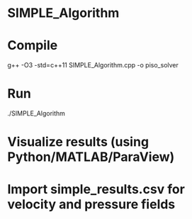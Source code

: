 # SIMPLE_Algorithm

# Compile
g++ -O3 -std=c++11 SIMPLE_Algorithm.cpp -o piso_solver

# Run
./SIMPLE_Algorithm

# Visualize results (using Python/MATLAB/ParaView)
# Import simple_results.csv for velocity and pressure fields
